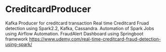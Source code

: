 # CreditcardProducer
Kafka Producer for creditcard transaction
Real time Creditcard Fruad detection using
  Spark2.2, 
  Kafka, 
  Cassandra. 
  Automation of Spark Jobs using Airflow Automation.
  FraudAlert Dashboard using Springboot framework
https://www.udemy.com/real-time-creditcard-fraud-detection-using-spark/
